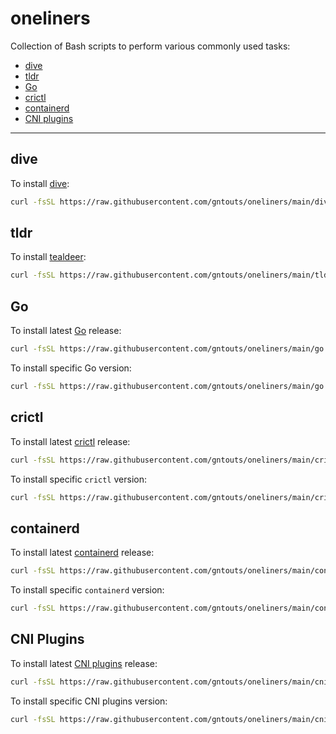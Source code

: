 # oneliners

Collection of Bash scripts to perform various commonly used tasks:

- [dive](#dive)
- [tldr](#tldr)
- [Go](#go)
- [crictl](#crictl)
- [containerd](#containerd)
- [CNI plugins](#cni-plugins)

---

## dive

To install [dive](https://github.com/wagoodman/dive):

```bash
curl -fsSL https://raw.githubusercontent.com/gntouts/oneliners/main/dive.sh | bash
```

## tldr

To install [tealdeer](https://github.com/dbrgn/tealdeer):

```bash
curl -fsSL https://raw.githubusercontent.com/gntouts/oneliners/main/tldr.sh | bash
```

## Go

To install latest [Go](https://go.dev/doc/install) release:

```bash
curl -fsSL https://raw.githubusercontent.com/gntouts/oneliners/main/go.sh | bash
```

To install specific Go version:

```bash
curl -fsSL https://raw.githubusercontent.com/gntouts/oneliners/main/go.sh | bash -s go1.20
```

## crictl

To install latest [crictl](https://github.com/kubernetes-sigs/cri-tools/blob/master/docs/crictl.md#install-crictl) release:

```bash
curl -fsSL https://raw.githubusercontent.com/gntouts/oneliners/main/crictl.sh | bash
```

To install specific `crictl` version:

```bash
curl -fsSL https://raw.githubusercontent.com/gntouts/oneliners/main/crictl.sh | bash -s v1.22.0
```

## containerd

To install latest [containerd](https://containerd.io/downloads/#installing-binaries) release:

```bash
curl -fsSL https://raw.githubusercontent.com/gntouts/oneliners/main/containerd.sh | bash
```

To install specific `containerd` version:

```bash
curl -fsSL https://raw.githubusercontent.com/gntouts/oneliners/main/containerd.sh | bash -s 1.7.24
```

## CNI Plugins

To install latest [CNI plugins](https://github.com/containernetworking/plugins) release:

```bash
curl -fsSL https://raw.githubusercontent.com/gntouts/oneliners/main/cni.sh | bash
```

To install specific CNI plugins version:

```bash
curl -fsSL https://raw.githubusercontent.com/gntouts/oneliners/main/cni.sh | bash -s 1.5.1
```
